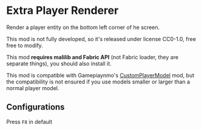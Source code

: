 # Extra Player Renderer

Render a player entity on the bottom left corner of he screen.

This mod is not fully developed, so it's released under license CC0-1.0, free free to modify.

This mod **requires malilib and Fabric API** (not Fabric loader, they are separate things), you should also install it.

This mod is compatible with Gamepiaynmo's [CustomPlayerModel](https://github.com/Gamepiaynmo/CustomModel) mod, but the compatibility is not ensured if you use models smaller or larger than a normal player model.

## Configurations
Press `F8` in default
